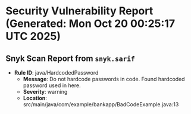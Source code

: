 # Security Vulnerability Report (Generated: Mon Oct 20 00:25:17 UTC 2025)


## Snyk Scan Report from `snyk.sarif`
- **Rule ID**: java/HardcodedPassword  
  - **Message**: Do not hardcode passwords in code. Found hardcoded password used in here.  
  - **Severity**: warning  
  - **Location**: src/main/java/com/example/bankapp/BadCodeExample.java:13  

